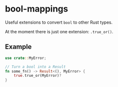 # bool-mappings

Useful extensions to convert `bool` to other Rust types.

At the moment there is just one extension: `.true_or()`.

## Example

```rust
use crate::MyError;

// Turn a bool into a Result
fn some_fn() -> Result<(), MyError> {
    true.true_or(MyError)?
}
```

